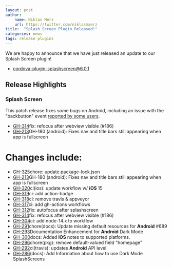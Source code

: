 ```yaml
---
layout: post
author:
    name: Niklas Merz
    url: https://twitter.com/niklasmaerz
title:  "Splash Screen Plugin Released!"
categories: news
tags: release plugins
---
```


We are happy to announce that we have just released an update to our Splash Screen plugin!

* [cordova-plugin-splashscreen@6.0.1](https://www.npmjs.org/package/cordova-plugin-splashscreen)

## Release Highlights

### Splash Screen

This patch release fixes some bugs on Android, including an issue with the "backbutton" event [reported by some users](https://github.com/apache/cordova-android/issues/1106).

* [GH-314](https://github.com/apache/cordova-plugin-splashscreen/pull/314)fix: refocus after webview visible (#186)
* [GH-213](https://github.com/apache/cordova-plugin-splashscreen/pull/213)GH-180 (android): Fixes nav and title bars still appearing when app is fullscreen

<!--more-->
# Changes include:

* [GH-325](https://github.com/apache/cordova-plugin-splashscreen/pull/325)chore: update package-lock.json
* [GH-213](https://github.com/apache/cordova-plugin-splashscreen/pull/213)GH-180 (android): Fixes nav and title bars still appearing when app is fullscreen
* [GH-320](https://github.com/apache/cordova-plugin-splashscreen/pull/320)ci(ios): update workflow w/ **iOS** 15
* [GH-319](https://github.com/apache/cordova-plugin-splashscreen/pull/319)ci: add action-badge
* [GH-318](https://github.com/apache/cordova-plugin-splashscreen/pull/318)ci: remove travis & appveyor
* [GH-317](https://github.com/apache/cordova-plugin-splashscreen/pull/317)ci: add gh-actions workflows
* [GH-312](https://github.com/apache/cordova-plugin-splashscreen/pull/312)fix: autofocus after splashscreen
* [GH-314](https://github.com/apache/cordova-plugin-splashscreen/pull/314)fix: refocus after webview visible (#186)
* [GH-304](https://github.com/apache/cordova-plugin-splashscreen/pull/304)ci: add node-14.x to workflow
* [GH-291](https://github.com/apache/cordova-plugin-splashscreen/pull/291)chore(docs): Update missing  default resources for **Android** #689
* [GH-293](https://github.com/apache/cordova-plugin-splashscreen/pull/293)Documentation Enhancement for **Android** Dark Mode
* [GH-300](https://github.com/apache/cordova-plugin-splashscreen/pull/300)docs: Added **iOS** notes to supported platforms.
* [GH-296](https://github.com/apache/cordova-plugin-splashscreen/pull/296)chore(pkg): remove default-valued field "homepage"
* [GH-292](https://github.com/apache/cordova-plugin-splashscreen/pull/292)ci(travis): updates **Android** API level
* [GH-286](https://github.com/apache/cordova-plugin-splashscreen/pull/286)(docs): Add Information about how to use Dark Mode SplashScreens